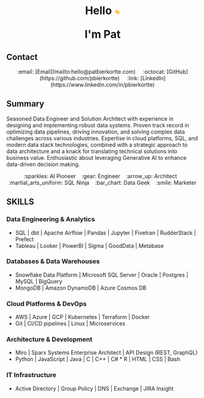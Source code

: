 <h1 align="center">
Hello <img src="images/waving-hand.gif" width="3%">

I'm Pat
</h1>

## Contact
<p style="text-align: center;">
  :email: [Email](mailto:hello@patbierkortte.com)&nbsp;&nbsp;&nbsp;&nbsp;
  :octocat: [GitHub](https://github.com/pbierkortte)&nbsp;&nbsp;&nbsp;&nbsp;
  :link: [LinkedIn](https://www.linkedin.com/in/pbierkortte)
</p>

## Summary
Seasoned Data Engineer and Solution Architect with experience in designing and implementing robust data systems. Proven track record in optimizing data pipelines, driving innovation, and solving complex data challenges across various industries. Expertise in cloud platforms, SQL, and modern data stack technologies, combined with a strategic approach to data architecture and a knack for translating technical solutions into business value. Enthusiastic about leveraging Generative AI to enhance data-driven decision making.

<p style="text-align: center;">
  :sparkles: AI Pioneer&nbsp;&nbsp;&nbsp;
  :gear: Engineer&nbsp;&nbsp;&nbsp;
  :arrow_up: Architect&nbsp;&nbsp;&nbsp;
  :martial_arts_uniform: SQL Ninja&nbsp;&nbsp;&nbsp;
  :bar_chart: Data Geek&nbsp;&nbsp;&nbsp
  :smile: Marketer
</p>

## SKILLS
### Data Engineering & Analytics
* SQL | dbt | Apache Airflow | Pandas | Jupyter | Fivetran | RudderStack | Prefect
* Tableau | Looker | PowerBI | Sigma | GoodData | Metabase

### Databases & Data Warehouses
* Snowflake Data Platform | Microsoft SQL Server | Oracle | Postgres | MySQL | BigQuery
* MongoDB | Amazon DynamoDB | Azure Cosmos DB

### Cloud Platforms & DevOps
* AWS | Azure | GCP | Kubernetes | Terraform | Docker
* Git | CI/CD pipelines | Linux | Microservices

### Architecture & Development
* Miro | Sparx Systems Enterprise Architect | API Design (REST, GraphQL)
* Python | JavaScript | Java | C | C++ | C# * R | HTML | CSS | Bash

### IT Infrastructure
* Active Directory | Group Policy | DNS | Exchange | JIRA Insight

<img src="https://us-central1-trackgit-analytics.cloudfunctions.net/token/ping/kvznbkuddqzzm08c88ak" width="1" height="1"/>
